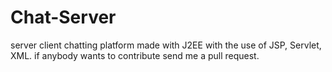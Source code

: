 # Chat-Server

server client chatting platform made with J2EE with the use of JSP, Servlet, XML.
if anybody wants to contribute send me a pull request.


  


